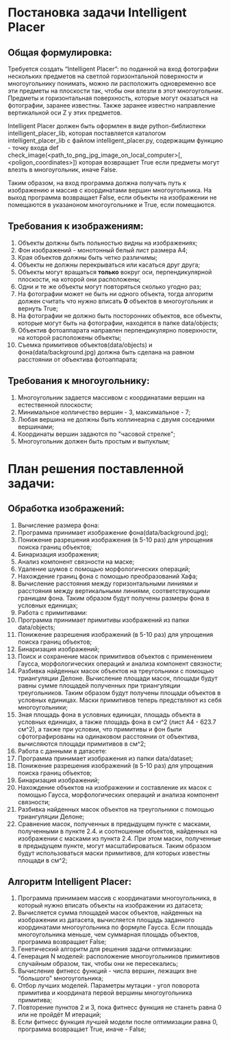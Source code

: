 # Постановка задачи Intelligent Placer

## Общая формулировка:

Требуется создать “Intelligent Placer”: по поданной на вход фотографии нескольких предметов на светлой горизонтальной поверхности и многоугольнику понимать, можно ли расположить одновременно все эти предметы на плоскости так, чтобы они влезли в этот многоугольник. Предметы и горизонтальная поверхность, которые могут оказаться на фотографии, заранее известны. Также заранее известно направление вертикальной оси Z у этих предметов.

Intelligent Placer должен быть оформлен в виде python-библиотеки intelligent_placer_lib, которая поставляется каталогом intelligent_placer_lib с файлом intelligent_placer.py, содержащим функцию - точку входа def check_image(<path_to_png_jpg_image_on_local_computer>[, <poligon_coordinates>])
которая возвращает True если предметы могут влезть в многоугольник, иначе False.

Таким образом, на вход программа должна получать путь к изображению и массив с координатами вершин многоугольника. На выход программа возвращает False, еcли объекты на изображении не помещаются в указаноном многоугольнике и True, если помещаются.

## Требования к изображениям:

1. Объекты должны быть польностью видны на изображениях;
2. Фон изображений - монотонный белый лист размера A4;
3. Края объектов должны быть четко различимы;
4. Объекты не должны перекрываться или касаться друг друга;
5. Объекты могут вращаться **только** вокруг оси, перпендикулярной плоскости, на которой они расположены;
6. Одни и те же объекты могут повторяться сколько угодно раз;
7. На фотографии может не быть ни одного объекта, тогда алгоритм должен считать что нужно вписать **0** объектов в многоугольник и вернуть True;
8. На фотографии не должно быть посторонних объектов, все объекты, которые могут быть на фотографии, находятся в папке data/objects;
9. Объектив фотоаппарата направлен перпендикулярно поверхности, на которой расположены объекты;
10. Съемка примитивов объектов(data/objects) и фона(data/background.jpg) должна быть сделана на равном расстоянии от объектива фотоаппарата;

## Требования к многоугольнику:

1. Многоугольник задается массивом с координатами вершин на естественной плоскости;
2. Минимальное колличество вершин - 3, максимальное - 7;
3. Любая вершина не должны быть коллинеарна с двумя соседними вершинами;
4. Координаты вершин задаются по "часовой стрелке";
5. Многоугольник должен быть простым и выпуклым;

# План решения поставленной задачи:

## Обработка изображений:

1. Вычисление размера фона:
  1. Программа принимает изображение фона(data/background.jpg);
  2. Понижение разрешения изображения (в 5-10 раз) для упрощения поиска границ объектов;
  3. Бинаризация изображения;
  4. Анализ компонент связности на маске;
  5. Удаление шумов с помощью морфологических операций;
  6. Нахождение границ фона с помощью преобразований Хафа;
  7. Вычисление расстояния между горизонтальными линиями и расстояния между вертикальными линиями, соответствующими границам фона. Таким образом будут получены размеры фона в условных единицах;
2. Работа с примитивами:
  1. Программа принимает примитивы изображений из папки data/objects;
  2. Понижение разрешения изображений (в 5-10 раз) для упрощения поиска границ объектов;
  3. Бинаризация изображений;
  4. Поиск и сохранение масок примитивов объектов с применением Гаусса, морфологических операций и анализа компонент связности;
  5. Разбивка найденных масок объектов на треугольники с помощью триангуляции Делоне. Вычисление площади масок, площади будут равны сумме площадей полученных при триангуляции треугольников. Таким образом будут получены площади объектов в условных единицах. Маски примитивов теперь предствляют из себя многоугольники;
  6. Зная площадь фона в условных единицах, площадь объекта в условных единицах, а также площадь фона в см^2 (лист А4 - 623.7 см^2), а также при условии, что примитивы и фон были сфотографированы на одинаковом расстоянии от объектива, вычисляются площади примитивов в см^2;
5. Работа с данными в датасете:
  1. Программа принимает изображения из папки data/dataset;
  2. Понижение разрешения изображений (в 5-10 раз) для упрощения поиска границ объектов;
  3. Бинаризация изображений;
  4. Нахождение объектов на изображении и составление их масок с помощью Гаусса, морфологических операций и анализа компонент связности;
  5. Разбивка найденных масок объектов на треугольники с помощью триангуляции Делоне;
  6. Сравнение масок, полученных в предыдущем пункте с масками, полученными в пункте 2.4. и соотношение объектов, найденных на изображении с масками из пункта 2.4. При этом маски, полученные в предыдущем пункте, могут масштабироваться. Таким образом будут использоваться маски примитивов, для которых известны площади в см^2;

## Алгоритм Intelligent Placer:
1. Программа принимаем массив с координатами многоугольника, в который нужно вписать объекты на изображении из датасета;
2. Вычисляется сумма площадей масок объектов, найденных на изображении из датасета, вычисляется площадь заданного координатами многоугольника по формуле Гаусса. Если площадь многоугольника меньше, чем суммарная площадь объектов, программа возвращает False;
3. Генетический алгоритм для решения задачи оптимизации:
  1. Генерация N моделей: расположение многоугольников примитивов случайным образом, так, чтобы они не пересекались;
  2. Вычисление фитнесс функций - числа вершин, лежащих вне "большого" многоугольника;
  3. Отбор лучших моделей. Параметры мутации - угол поворота примитива и координата первой вершины многоугольника примитива;
  4. Повторение пунктов 2 и 3, пока фитнесс функция не станеть равна 0 или не пройдёт M итераций;
4. Если фитнесс функция лучшей модели после оптимизации равна 0, программа возвращает True, иначе - False;

